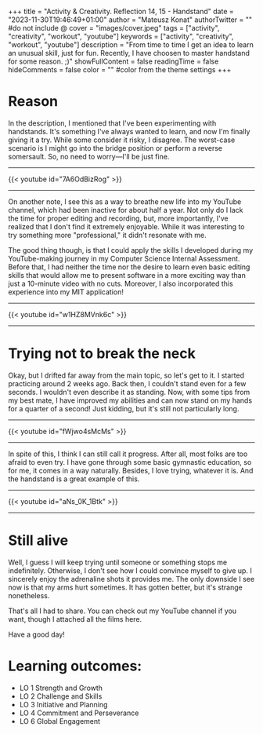 +++
title = "Activity & Creativity. Reflection 14, 15 - Handstand"
date = "2023-11-30T19:46:49+01:00"
author = "Mateusz Konat"
authorTwitter = "" #do not include @
cover = "images/cover.jpeg"
tags = ["activity", "creativity", "workout", "youtube"]
keywords = ["activity", "creativity", "workout", "youtube"]
description = "From time to time I get an idea to learn an unusual skill, just for fun. Recently, I have choosen to master handstand for some reason. ;)"
showFullContent = false
readingTime = false
hideComments = false
color = "" #color from the theme settings
+++

# Reason
In the description, I mentioned that I've been experimenting with handstands. It's something I've always wanted to learn, and now I'm finally giving it a try. While some consider it risky, I disagree. The worst-case scenario is I might go into the bridge position or perform a reverse somersault. So, no need to worry—I'll be just fine.

***
{{< youtube id="7A6OdBizRog" >}}
***

On another note, I see this as a way to breathe new life into my YouTube channel, which had been inactive for about half a year. Not only do I lack the time for proper editing and recording, but, more importantly, I've realized that I don't find it extremely enjoyable. While it was interesting to try something more "professional," it didn't resonate with me. 

The good thing though, is that I could apply the skills I developed during my YouTube-making journey in my Computer Science Internal Assessment. Before that, I had neither the time nor the desire to learn even basic editing skills that would allow me to present software in a more exciting way than just a 10-minute video with no cuts. Moreover, I also incorporated this experience into my MIT application!

***
{{< youtube id="w1HZ8MVnk6c" >}}
***

# Trying not to break the neck
Okay, but I drifted far away from the main topic, so let's get to it. I started practicing around 2 weeks ago. Back then, I couldn't stand even for a few seconds. I wouldn't even describe it as standing. Now, with some tips from my best mate, I have improved my abilities and can now stand on my hands for a quarter of a second! Just kidding, but it's still not particularly long.

***
{{< youtube id="fWjwo4sMcMs" >}}
***

In spite of this, I think I can still call it progress. After all, most folks are too afraid to even try. I have gone through some basic gymnastic education, so for me, it comes in a way naturally. Besides, I love trying, whatever it is. And the handstand is a great example of this.

***
{{< youtube id="aNs_0K_1Btk" >}}
***

# Still alive
Well, I guess I will keep trying until someone or something stops me indefinitely. Otherwise, I don't see how I could convince myself to give up. I sincerely enjoy the adrenaline shots it provides me. The only downside I see now is that my arms hurt sometimes. It has gotten better, but it's strange nonetheless.

That's all I had to share. You can check out my YouTube channel if you want, though I attached all the films here.

Have a good day!

# Learning outcomes:
- LO 1 Strength and Growth
- LO 2 Challenge and Skills
- LO 3 Initiative and Planning
- LO 4 Commitment and Perseverance
- LO 6 Global Engagement

